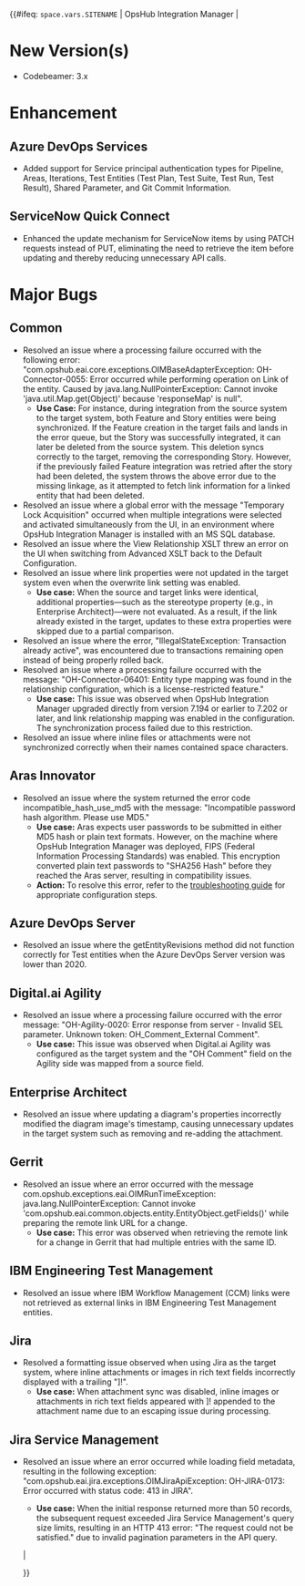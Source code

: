 {{#ifeq: <code class="expression">space.vars.SITENAME</code> | OpsHub Integration Manager |

# New Version(s)
* Codebeamer: 3.x

# Enhancement

## Azure DevOps Services
* Added support for Service principal authentication types for Pipeline, Areas, Iterations, Test Entities (Test Plan, Test Suite, Test Run, Test Result), Shared Parameter, and Git Commit Information.

## ServiceNow Quick Connect
* Enhanced the update mechanism for ServiceNow items by using PATCH requests instead of PUT, eliminating the need to retrieve the item before updating and thereby reducing unnecessary API calls.

# Major Bugs

## Common
* Resolved an issue where a processing failure occurred with the following error: "com.opshub.eai.core.exceptions.OIMBaseAdapterException: OH-Connector-0055: Error occurred while performing operation on Link of the entity. Caused by java.lang.NullPointerException: Cannot invoke 'java.util.Map.get(Object)' because 'responseMap' is null".
  * **Use Case:** For instance, during integration from the source system to the target system, both Feature and Story entities were being synchronized. If the Feature creation in the target fails and lands in the error queue, but the Story was successfully integrated, it can later be deleted from the source system. This deletion syncs correctly to the target, removing the corresponding Story. However, if the previously failed Feature integration was retried after the story had been deleted, the system throws the above error due to the missing linkage, as it attempted to fetch link information for a linked entity that had been deleted.
* Resolved an issue where a global error with the message "Temporary Lock Acquisition" occurred when multiple integrations were selected and activated simultaneously from the UI, in an environment where OpsHub Integration Manager is installed with an MS SQL database.
* Resolved an issue where the View Relationship XSLT threw an error on the UI when switching from Advanced XSLT back to the Default Configuration.
* Resolved an issue where link properties were not updated in the target system even when the overwrite link setting was enabled.
  * **Use case:** When the source and target links were identical, additional properties—such as the stereotype property (e.g., in Enterprise Architect)—were not evaluated. As a result, if the link already existed in the target, updates to these extra properties were skipped due to a partial comparison.
* Resolved an issue where the error, "IllegalStateException: Transaction already active", was encountered due to transactions remaining open instead of being properly rolled back.
* Resolved an issue where a processing failure occurred with the message: "OH-Connector-06401: Entity type mapping was found in the relationship configuration, which is a license-restricted feature."
  * **Use case:** This issue was observed when OpsHub Integration Manager upgraded directly from version 7.194 or earlier to 7.202 or later, and link relationship mapping was enabled in the configuration. The synchronization process failed due to this restriction.
* Resolved an issue where inline files or attachments were not synchronized correctly when their names contained space characters.

## Aras Innovator
* Resolved an issue where the system returned the error code incompatible_hash_use_md5 with the message: "Incompatible password hash algorithm. Please use MD5."
  * **Use case:** Aras expects user passwords to be submitted in either MD5 hash or plain text formats. However, on the machine where OpsHub Integration Manager was deployed, FIPS (Federal Information Processing Standards) was enabled. This encryption converted plain text passwords to "SHA256 Hash" before they reached the Aras server, resulting in compatibility issues.
  * **Action:** To resolve this error, refer to the [troubleshooting guide](../help-center/troubleshooting/errors/common/incompatible-password-hash-algorithm.md) for appropriate configuration steps.

## Azure DevOps Server
* Resolved an issue where the getEntityRevisions method did not function correctly for Test entities when the Azure DevOps Server version was lower than 2020.

## Digital.ai Agility
* Resolved an issue where a processing failure occurred with the error message: "OH-Agility-0020: Error response from server - Invalid SEL parameter. Unknown token: OH_Comment_External Comment".
  * **Use case:** This issue was observed when Digital.ai Agility was configured as the target system and the "OH Comment" field on the Agility side was mapped from a source field.

## Enterprise Architect
* Resolved an issue where updating a diagram's properties incorrectly modified the diagram image's timestamp, causing unnecessary updates in the target system such as removing and re-adding the attachment.

## Gerrit
* Resolved an issue where an error occurred with the message com.opshub.exceptions.eai.OIMRunTimeException: java.lang.NullPointerException: Cannot invoke 'com.opshub.eai.common.objects.entity.EntityObject.getFields()' while preparing the remote link URL for a change.
  * **Use case:** This error was observed when retrieving the remote link for a change in Gerrit that had multiple entries with the same ID.

## IBM Engineering Test Management
* Resolved an issue where IBM Workflow Management (CCM) links were not retrieved as external links in IBM Engineering Test Management entities.

## Jira
* Resolved a formatting issue observed when using Jira as the target system, where inline attachments or images in rich text fields incorrectly displayed with a trailing "]!".
  * **Use case:** When attachment sync was disabled, inline images or attachments in rich text fields appeared with ]! appended to the attachment name due to an escaping issue during processing.

## Jira Service Management
* Resolved an issue where an error occurred while loading field metadata, resulting in the following exception: "com.opshub.eai.jira.exceptions.OIMJiraApiException: OH-JIRA-0173: Error occurred with status code: 413 in JIRA".
  * **Use case:** When the initial response returned more than 50 records, the subsequent request exceeded Jira Service Management's query size limits, resulting in an HTTP 413 error: "The request could not be satisfied." due to invalid pagination parameters in the API query.

  |

  }}
